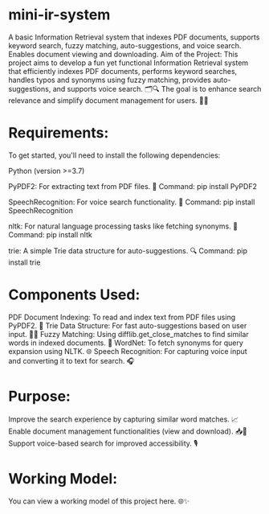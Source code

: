 # mini-ir-system
A basic Information Retrieval system that indexes PDF documents, supports keyword search, fuzzy matching, auto-suggestions, and voice search. Enables document viewing and downloading.
Aim of the Project:
This project aims to develop a fun yet functional Information Retrieval system that efficiently indexes PDF documents, performs keyword searches, handles typos and synonyms using fuzzy matching, provides auto-suggestions, and supports voice search. 🗂️🔍 The goal is to enhance search relevance and simplify document management for users. 📄📁

# Requirements:
To get started, you'll need to install the following dependencies:

Python (version >=3.7)

PyPDF2: For extracting text from PDF files. 📝
Command: pip install PyPDF2

SpeechRecognition: For voice search functionality. 🎤
Command: pip install SpeechRecognition

nltk: For natural language processing tasks like fetching synonyms. 🌟
Command: pip install nltk

trie: A simple Trie data structure for auto-suggestions. 🔍
Command: pip install trie

# Components Used:
PDF Document Indexing: To read and index text from PDF files using PyPDF2. 📄
Trie Data Structure: For fast auto-suggestions based on user input. 🏃‍♂️
Fuzzy Matching: Using difflib.get_close_matches to find similar words in indexed documents. 🔄
WordNet: To fetch synonyms for query expansion using NLTK. 🌐
Speech Recognition: For capturing voice input and converting it to text for search. 🎧
# Purpose:
Improve the search experience by capturing similar word matches. 📈
Enable document management functionalities (view and download). 📥📧
Support voice-based search for improved accessibility. 🎙️
# Working Model:
You can view a working model of this project here. 🌐✨
